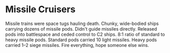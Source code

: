 # Missile Cruisers

Missile trains were space tugs hauling death. Chunky, wide-bodied ships carrying dozens of missile pods. Didn't guide missiles directly. Released pods into battlespace and ceded control to C2 ships. 8:1 ratio of standard to heavy missile pods. Standard pods carried 10 light missiles. Heavy pods carried 1–2 siege missiles. Fire everything, hope someone else wins.
